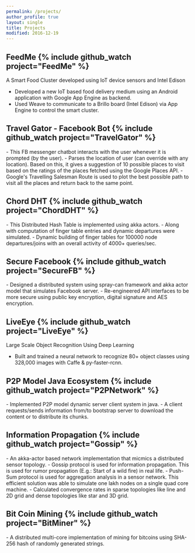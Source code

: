 ```yaml
---
permalink: /projects/ 
author_profile: true
layout: single
title: Projects
modified: 2016-12-19
---
```

<h2> FeedMe {% include github_watch project="FeedMe" %}</h2>
A Smart Food Cluster developed using IoT device sensors and Intel Edison

- Developed a new IoT based food delivery medium using an Android application with Google App Engine as backend.
- Used Weave to communicate to a Brillo board (Intel Edison) via App Engine to control the smart cluster.

<h2> Travel Gator - Facebook Bot {% include github_watch project="TravelGator" %}</h2>
- This FB messenger chatbot interacts with the user whenever it is prompted (by the user).
- Parses the location of user (can override with any location). Based on this, it gives a suggestion of 10 possible places to visit based on the ratings of the places fetched using the Google Places API.
- Google's Travelling Salesman Route is used to plot the best possible path to visit all the places and return back to the same point.

<h2> Chord DHT {% include github_watch project="ChordDHT" %}</h2>
- This Distributed Hash Table is implemented using akka actors.
- Along with computation of finger table entries and dynamic departures were simulated.
- Dynamic building of finger tables for 100000 node departures/joins with an overall activity of 4000+ queries/sec.

<h2> Secure Facebook {% include github_watch project="SecureFB" %}</h2>
- Designed a distributed system using spray-can framework and akka actor model that simulates Facebook server.
- Re-engineered API interfaces to be more secure using public key encryption, digital signature and AES encryption.

<h2> LiveEye {% include github_watch project="LiveEye" %}</h2>
Large Scale Object Recognition Using Deep Learning

- Built and trained a neural network to recognize 80+ object classes using 328,000 images with Caffe & py-faster-rcnn.

<h2> P2P Model Java Ecosystem {% include github_watch project="P2PNetwork" %}</h2>
- Implemented P2P model dynamic server client system in java.
- A client requests/sends information from/to bootstrap server to download the content or to distribute its chunks.

<h2>Information Propagation {% include github_watch project="Gossip" %}</h2>
- An akka-actor based network implementation that micmics a distributed sensor topology.
- Gossip protocol is used for information propagation. This is used for rumor propagation (E.g.: Start of a wild fire) in real life.
- Push-Sum protocol is used for aggregation analysis in a sensor network. This efficient solution was able to simulate one lakh nodes on a single quad core machine.
- Calculated convergence rates in sparse topologies like line and 2D grid and dense topologies like star and 3D grid.

<h2>Bit Coin Mining {% include github_watch project="BitMiner" %}</h2>
- A distributed multi-core implementation of mining for bitcoins using SHA-256 hash of randomly generated strings.
